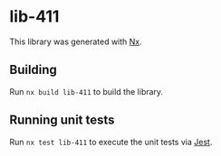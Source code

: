 # lib-411

This library was generated with [Nx](https://nx.dev).

## Building

Run `nx build lib-411` to build the library.

## Running unit tests

Run `nx test lib-411` to execute the unit tests via [Jest](https://jestjs.io).
